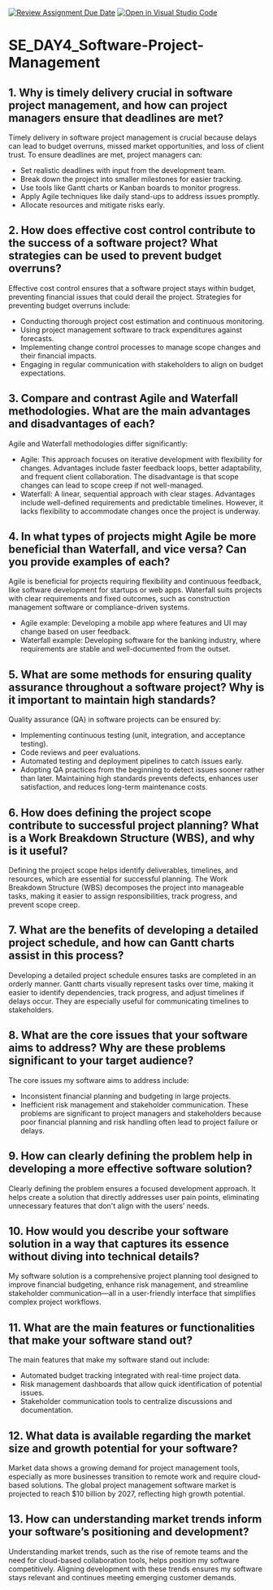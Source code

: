 [![Review Assignment Due Date](https://classroom.github.com/assets/deadline-readme-button-22041afd0340ce965d47ae6ef1cefeee28c7c493a6346c4f15d667ab976d596c.svg)](https://classroom.github.com/a/9pw6JKcu)
[![Open in Visual Studio Code](https://classroom.github.com/assets/open-in-vscode-2e0aaae1b6195c2367325f4f02e2d04e9abb55f0b24a779b69b11b9e10269abc.svg)](https://classroom.github.com/online_ide?assignment_repo_id=16251008&assignment_repo_type=AssignmentRepo)
# SE_DAY4_Software-Project-Management
## 1. Why is timely delivery crucial in software project management, and how can project managers ensure that deadlines are met?
Timely delivery in software project management is crucial because delays can lead to budget overruns, missed market opportunities, and loss of client trust. To ensure deadlines are met, project managers can:

- Set realistic deadlines with input from the development team.
- Break down the project into smaller milestones for easier tracking.
- Use tools like Gantt charts or Kanban boards to monitor progress.
- Apply Agile techniques like daily stand-ups to address issues promptly.
- Allocate resources and mitigate risks early.
## 2. How does effective cost control contribute to the success of a software project? What strategies can be used to prevent budget overruns?
Effective cost control ensures that a software project stays within budget, preventing financial issues that could derail the project. Strategies for preventing budget overruns include:

- Conducting thorough project cost estimation and continuous monitoring.
- Using project management software to track expenditures against forecasts.
- Implementing change control processes to manage scope changes and their financial impacts.
- Engaging in regular communication with stakeholders to align on budget expectations.
## 3. Compare and contrast Agile and Waterfall methodologies. What are the main advantages and disadvantages of each?
Agile and Waterfall methodologies differ significantly:

- Agile: This approach focuses on iterative development with flexibility for changes. Advantages include faster feedback loops, better adaptability, and frequent client collaboration. The disadvantage is that scope changes can lead to scope creep if not well-managed.
- Waterfall: A linear, sequential approach with clear stages. Advantages include well-defined requirements and predictable timelines. However, it lacks flexibility to accommodate changes once the project is underway.
## 4. In what types of projects might Agile be more beneficial than Waterfall, and vice versa? Can you provide examples of each?
Agile is beneficial for projects requiring flexibility and continuous feedback, like software development for startups or web apps. Waterfall suits projects with clear requirements and fixed outcomes, such as construction management software or compliance-driven systems.

- Agile example: Developing a mobile app where features and UI may change based on user feedback.
- Waterfall example: Developing software for the banking industry, where requirements are stable and well-documented from the outset.
## 5. What are some methods for ensuring quality assurance throughout a software project? Why is it important to maintain high standards?
Quality assurance (QA) in software projects can be ensured by:

- Implementing continuous testing (unit, integration, and acceptance testing).
- Code reviews and peer evaluations.
- Automated testing and deployment pipelines to catch issues early.
- Adopting QA practices from the beginning to detect issues sooner rather than later. Maintaining high standards prevents defects, enhances user satisfaction, and reduces long-term maintenance costs.
## 6. How does defining the project scope contribute to successful project planning? What is a Work Breakdown Structure (WBS), and why is it useful?
Defining the project scope helps identify deliverables, timelines, and resources, which are essential for successful planning. The Work Breakdown Structure (WBS) decomposes the project into manageable tasks, making it easier to assign responsibilities, track progress, and prevent scope creep.
## 7. What are the benefits of developing a detailed project schedule, and how can Gantt charts assist in this process?
Developing a detailed project schedule ensures tasks are completed in an orderly manner. Gantt charts visually represent tasks over time, making it easier to identify dependencies, track progress, and adjust timelines if delays occur. They are especially useful for communicating timelines to stakeholders.
## 8. What are the core issues that your software aims to address? Why are these problems significant to your target audience?
The core issues my software aims to address include:

- Inconsistent financial planning and budgeting in large projects.
- Inefficient risk management and stakeholder communication. These problems are significant to project managers and stakeholders because poor financial planning and risk handling often lead to project failure or delays.
## 9. How can clearly defining the problem help in developing a more effective software solution?
Clearly defining the problem ensures a focused development approach. It helps create a solution that directly addresses user pain points, eliminating unnecessary features that don't align with the users’ needs.
## 10. How would you describe your software solution in a way that captures its essence without diving into technical details?
My software solution is a comprehensive project planning tool designed to improve financial budgeting, enhance risk management, and streamline stakeholder communication—all in a user-friendly interface that simplifies complex project workflows.
## 11. What are the main features or functionalities that make your software stand out?
The main features that make my software stand out include:

- Automated budget tracking integrated with real-time project data.
- Risk management dashboards that allow quick identification of potential issues.
- Stakeholder communication tools to centralize discussions and documentation.

## 12. What data is available regarding the market size and growth potential for your software?
Market data shows a growing demand for project management tools, especially as more businesses transition to remote work and require cloud-based solutions. The global project management software market is projected to reach $10 billion by 2027, reflecting high growth potential.
## 13. How can understanding market trends inform your software’s positioning and development?
Understanding market trends, such as the rise of remote teams and the need for cloud-based collaboration tools, helps position my software competitively. Aligning development with these trends ensures my software stays relevant and continues meeting emerging customer demands.

